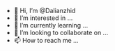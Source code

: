 - 👋 Hi, I’m @Dalianzhid
- 👀 I’m interested in ...
- 🌱 I’m currently learning ...
- 💞️ I’m looking to collaborate on ...
- 📫 How to reach me ...

<!---
Dalianzhid/Dalianzhid is a ✨ special ✨ repository because its `README.md` (this file) appears on your GitHub profile.
You can click the Preview link to take a look at your changes.
--->
